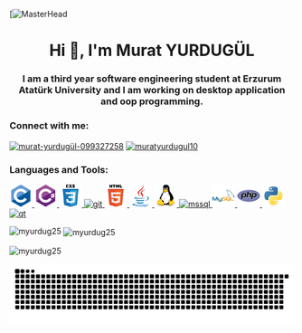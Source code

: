 [![MasterHead](https://www.google.com/search?sca_esv=3101dee7d8bdf13c&sxsrf=ADLYWIIDMHS8JCufNaOW0H-hRPvZzAZ7wA:1729971020472&q=yaz%C4%B1l%C4%B1m&udm=2&fbs=AEQNm0CgMcZ11KbHg1uunEmuo39LYaLxf_n_v5Qu9vkTINnKPIuA1iIn347TUPHNcyNM1QkwMrXGMjpnqbXNpebG6oNg22o2PCzBYgeNSffEUeTJBbNlZaBhDNc4by5XSI19-ZDAO9c1dRmc4cnE3Qsb0_QOIPNLd7mc7CFFcQ777S8ID5LJEPG3UxXTxi47JV8SWtKvxo6Xe0G6e57V-f9wjwty4tIu7ReF_JXlJc13le2IGUsuvBk&sa=X&ved=2ahUKEwiAgZah5KyJAxXhSvEDHbV-OR8QtKgLegQIGxAB&biw=1528&bih=787&dpr=1.25#vhid=pvbwFUVlMRUjkM&vssid=mosaic)


<h1 align="center">Hi 👋, I'm Murat YURDUGÜL</h1>
<h3 align="center">I am a third year software engineering student at Erzurum Atatürk University and I am working on desktop application and oop programming.</h3>

<h3 align="left">Connect with me:</h3>
<p align="left">
<a href="https://linkedin.com/in/murat-yurdugül-099327258" target="blank"><img align="center" src="https://raw.githubusercontent.com/rahuldkjain/github-profile-readme-generator/master/src/images/icons/Social/linked-in-alt.svg" alt="murat-yurdugül-099327258" height="30" width="40" /></a>
<a href="https://instagram.com/muratyurdugul10" target="blank"><img align="center" src="https://raw.githubusercontent.com/rahuldkjain/github-profile-readme-generator/master/src/images/icons/Social/instagram.svg" alt="muratyurdugul10" height="30" width="40" /></a>
</p>

<h3 align="left">Languages and Tools:</h3>
<p align="left"> <a href="https://www.cprogramming.com/" target="_blank" rel="noreferrer"> <img src="https://raw.githubusercontent.com/devicons/devicon/master/icons/c/c-original.svg" alt="c" width="40" height="40"/> </a> <a href="https://www.w3schools.com/cs/" target="_blank" rel="noreferrer"> <img src="https://raw.githubusercontent.com/devicons/devicon/master/icons/csharp/csharp-original.svg" alt="csharp" width="40" height="40"/> </a> <a href="https://www.w3schools.com/css/" target="_blank" rel="noreferrer"> <img src="https://raw.githubusercontent.com/devicons/devicon/master/icons/css3/css3-original-wordmark.svg" alt="css3" width="40" height="40"/> </a> <a href="https://git-scm.com/" target="_blank" rel="noreferrer"> <img src="https://www.vectorlogo.zone/logos/git-scm/git-scm-icon.svg" alt="git" width="40" height="40"/> </a> <a href="https://www.w3.org/html/" target="_blank" rel="noreferrer"> <img src="https://raw.githubusercontent.com/devicons/devicon/master/icons/html5/html5-original-wordmark.svg" alt="html5" width="40" height="40"/> </a> <a href="https://www.java.com" target="_blank" rel="noreferrer"> <img src="https://raw.githubusercontent.com/devicons/devicon/master/icons/java/java-original.svg" alt="java" width="40" height="40"/> </a> <a href="https://www.linux.org/" target="_blank" rel="noreferrer"> <img src="https://raw.githubusercontent.com/devicons/devicon/master/icons/linux/linux-original.svg" alt="linux" width="40" height="40"/> </a> <a href="https://www.microsoft.com/en-us/sql-server" target="_blank" rel="noreferrer"> <img src="https://www.svgrepo.com/show/303229/microsoft-sql-server-logo.svg" alt="mssql" width="40" height="40"/> </a> <a href="https://www.mysql.com/" target="_blank" rel="noreferrer"> <img src="https://raw.githubusercontent.com/devicons/devicon/master/icons/mysql/mysql-original-wordmark.svg" alt="mysql" width="40" height="40"/> </a> <a href="https://www.php.net" target="_blank" rel="noreferrer"> <img src="https://raw.githubusercontent.com/devicons/devicon/master/icons/php/php-original.svg" alt="php" width="40" height="40"/> </a> <a href="https://www.python.org" target="_blank" rel="noreferrer"> <img src="https://raw.githubusercontent.com/devicons/devicon/master/icons/python/python-original.svg" alt="python" width="40" height="40"/> </a> <a href="https://www.qt.io/" target="_blank" rel="noreferrer"> <img src="https://upload.wikimedia.org/wikipedia/commons/0/0b/Qt_logo_2016.svg" alt="qt" width="40" height="40"/> </a> </p>

<p><img align="left" src="https://github-readme-stats.vercel.app/api/top-langs?username=myurdug25&show_icons=true&locale=en&layout=compact" alt="myurdug25" /></p>

<p>&nbsp;<img align="center" src="https://github-readme-stats.vercel.app/api?username=myurdug25&show_icons=true&locale=en" alt="myurdug25" /></p>

<p><img align="center" src="https://github-readme-streak-stats.herokuapp.com/?user=myurdug25&" alt="myurdug25" /></p>


<picture>
  <source media="(prefers-color-scheme: dark)" srcset="https://raw.githubusercontent.com/CagatayAkkas/CagatayAkkas/output/github-contribution-grid-snake-dark.svg">
  <source media="(prefers-color-scheme: light)" srcset="https://raw.githubusercontent.com/CagatayAkkas/CagatayAkkas/output/github-contribution-grid-snake.svg">
  <img alt="github contribution grid snake animation" src="https://raw.githubusercontent.com/CagatayAkkas/CagatayAkkas/output/github-contribution-grid-snake.svg">
</picture>
